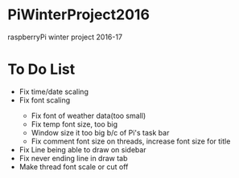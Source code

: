# PiWinterProject2016
raspberryPi winter project 2016-17
<h1>To Do List</h1>
<ul>
  <li>Fix time/date scaling</li>
  <li>Fix font scaling</li>
    <ul>
      <li>Fix font of weather data(too small)</li>
      <li>Fix temp font size, too big</li>
      <li>Window size it too big b/c of Pi's task bar</li>
      <li>Fix comment font size on threads, increase font size for title</li>
    </ul>
  <li>Fix Line being able to draw on sidebar</li>
  <li>Fix never ending line in draw tab</li>
  <li>Make thread font scale or cut off</li>
</ul>
